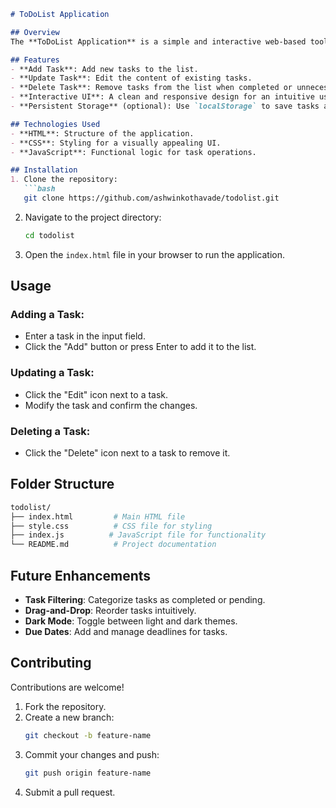 
```markdown
# ToDoList Application

## Overview
The **ToDoList Application** is a simple and interactive web-based tool to help you manage tasks efficiently. It provides core functionalities such as adding, updating, and deleting tasks, all implemented using **HTML**, **CSS**, and **JavaScript**.  

## Features
- **Add Task**: Add new tasks to the list.
- **Update Task**: Edit the content of existing tasks.
- **Delete Task**: Remove tasks from the list when completed or unnecessary.
- **Interactive UI**: A clean and responsive design for an intuitive user experience.
- **Persistent Storage** (optional): Use `localStorage` to save tasks and ensure they remain available even after refreshing the page.

## Technologies Used
- **HTML**: Structure of the application.
- **CSS**: Styling for a visually appealing UI.
- **JavaScript**: Functional logic for task operations.

## Installation
1. Clone the repository:
   ```bash
   git clone https://github.com/ashwinkothavade/todolist.git
   ```
2. Navigate to the project directory:
   ```bash
   cd todolist
   ```
3. Open the `index.html` file in your browser to run the application.

## Usage
### Adding a Task:
- Enter a task in the input field.
- Click the "Add" button or press Enter to add it to the list.

### Updating a Task:
- Click the "Edit" icon next to a task.
- Modify the task and confirm the changes.

### Deleting a Task:
- Click the "Delete" icon next to a task to remove it.

## Folder Structure
```bash
todolist/
├── index.html         # Main HTML file
├── style.css          # CSS file for styling
├── index.js          # JavaScript file for functionality
└── README.md          # Project documentation
```


## Future Enhancements
- **Task Filtering**: Categorize tasks as completed or pending.
- **Drag-and-Drop**: Reorder tasks intuitively.
- **Dark Mode**: Toggle between light and dark themes.
- **Due Dates**: Add and manage deadlines for tasks.

## Contributing
Contributions are welcome!

1. Fork the repository.
2. Create a new branch:
   ```bash
   git checkout -b feature-name
   ```
3. Commit your changes and push:
   ```bash
   git push origin feature-name
   ```
4. Submit a pull request.
```

